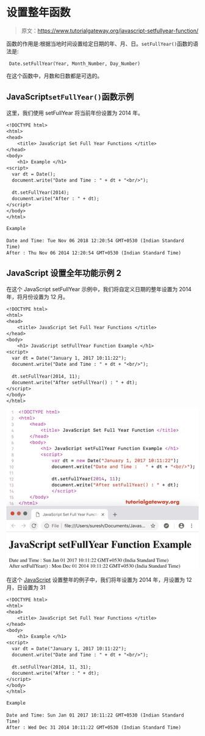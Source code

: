 # 设置整年函数

> 原文：<https://www.tutorialgateway.org/javascript-setfullyear-function/>

函数的作用是:根据当地时间设置给定日期的年、月、日。`setFullYear()`函数的语法是:

```
 Date.setFullYear(Year, Month_Number, Day_Number)
```

在这个函数中，月数和日数都是可选的。

## JavaScript`setFullYear()`函数示例

这里，我们使用 setFullYear 将当前年份设置为 2014 年。

```
<!DOCTYPE html>
<html>
<head>
    <title> JavaScript Set Full Year Functions </title>
</head>
<body>
    <h1> Example </h1>
<script>
  var dt = Date();  
  document.write("Date and Time : " + dt + "<br/>");

  dt.setFullYear(2014);
  document.write("After : " + dt);
</script>
</body>
</html>
```

```
Example

Date and Time: Tue Nov 06 2018 12:20:54 GMT+0530 (Indian Standard Time)
After : Thu Nov 06 2014 12:20:54 GMT+0530 (Indian Standard Time)
```

## JavaScript 设置全年功能示例 2

在这个 JavaScript setFullYear 示例中，我们将自定义日期的整年设置为 2014 年，将月份设置为 12 月。

```
<!DOCTYPE html>
<html>
<head>
    <title> JavaScript Set Full Year Functions </title>
</head>
<body>
    <h1> JavaScript setFullYear Function Example </h1>
<script>
  var dt = Date("January 1, 2017 10:11:22");
  document.write("Date and Time : " + dt + "<br/>");

  dt.setFullYear(2014, 11);
  document.write("After setFullYear() : " + dt);
</script>
</body>
</html>
```

![JavaScript setFullYear Function 2](img/e4bb28d28fd095717798904a89429663.png)

在这个 [JavaScript](https://www.tutorialgateway.org/javascript/) 设置整年的例子中，我们将年设置为 2014 年，月设置为 12 月，日设置为 31

```
<!DOCTYPE html>
<html>
<head>
    <title> JavaScript Set Full Year Functions </title>
</head>
<body>
    <h1> Example </h1>
<script>
  var dt = Date("January 1, 2017 10:11:22");
  document.write("Date and Time : " + dt + "<br/>");

  dt.setFullYear(2014, 11, 31);
  document.write("After : " + dt);
</script>
</body>
</html>
```

```
Example

Date and Time: Sun Jan 01 2017 10:11:22 GMT+0530 (Indian Standard Time)
After : Wed Dec 31 2014 10:11:22 GMT+0530 (Indian Standard Time)
```